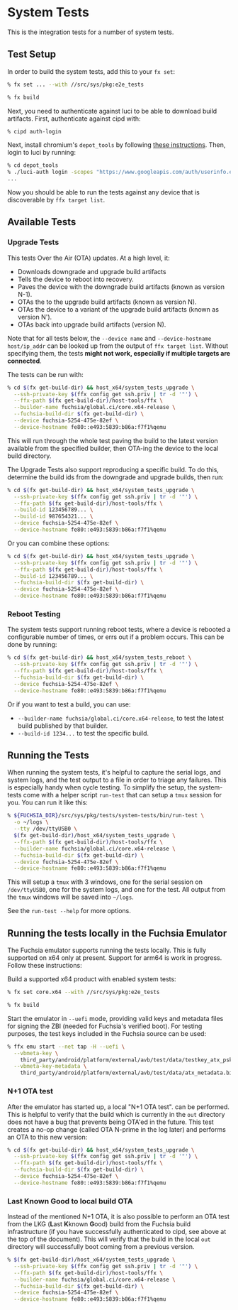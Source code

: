 # System Tests

This is the integration tests for a number of system tests.

## Test Setup

In order to build the system tests, add this to your `fx set`:

```sh
% fx set ... --with //src/sys/pkg:e2e_tests

% fx build
```

Next, you need to authenticate against luci to be able to download build
artifacts. First, authenticate against cipd with:

```sh
% cipd auth-login
```

Next, install chromium's `depot_tools` by following
[these instructions](https://commondatastorage.googleapis.com/chrome-infra-docs/flat/depot_tools/docs/html/depot_tools_tutorial.html).
Then, login to luci by running:

```sh
% cd depot_tools
% ./luci-auth login -scopes "https://www.googleapis.com/auth/userinfo.email https://www.googleapis.com/auth/devstorage.read_write"
...
```

Now you should be able to run the tests against any device that is discoverable
by `ffx target list`.

## Available Tests

### Upgrade Tests

This tests Over the Air (OTA) updates. At a high level, it:

* Downloads downgrade and upgrade build artifacts
* Tells the device to reboot into recovery.
* Paves the device with the downgrade build artifacts (known as version N-1).
* OTAs the to the upgrade build artifacts (known as version N).
* OTAs the device to a variant of the upgrade build artifacts (known as version
  N').
* OTAs back into upgrade build artifacts (version N).

Note that for all tests below, the `--device name` and `--device-hostname
host/ip_addr` can be looked up from the output of `ffx target list`.
Without specifying them, the tests **might not work, especially if multiple
targets are connected**.

The tests can be run with:

```sh
% cd $(fx get-build-dir) && host_x64/system_tests_upgrade \
  --ssh-private-key $(ffx config get ssh.priv | tr -d '"') \
  --ffx-path $(fx get-build-dir)/host-tools/ffx \
  --builder-name fuchsia/global.ci/core.x64-release \
  --fuchsia-build-dir $(fx get-build-dir) \
  --device fuchsia-5254-475e-82ef \
  --device-hostname fe80::e493:5839:b86a:f7f1%qemu
```

This will run through the whole test paving the build to the latest version
available from the specified builder, then OTA-ing the device to the local build
directory.

The Upgrade Tests also support reproducing a specific build. To do this,
determine the build ids from the downgrade and upgrade builds, then run:

```sh
% cd $(fx get-build-dir) && host_x64/system_tests_upgrade \
  --ssh-private-key $(ffx config get ssh.priv | tr -d '"') \
  --ffx-path $(fx get-build-dir)/host-tools/ffx \
  --build-id 123456789... \
  --build-id 987654321... \
  --device fuchsia-5254-475e-82ef \
  --device-hostname fe80::e493:5839:b86a:f7f1%qemu
```

Or you can combine these options:

```sh
% cd $(fx get-build-dir) && host_x64/system_tests_upgrade \
  --ssh-private-key $(ffx config get ssh.priv | tr -d '"') \
  --ffx-path $(fx get-build-dir)/host-tools/ffx \
  --build-id 123456789... \
  --fuchsia-build-dir $(fx get-build-dir) \
  --device fuchsia-5254-475e-82ef \
  --device-hostname fe80::e493:5839:b86a:f7f1%qemu
```

### Reboot Testing

The system tests support running reboot tests, where a device is rebooted a
configurable number of times, or errs out if a problem occurs. This
can be done by running:

```sh
% cd $(fx get-build-dir) && host_x64/system_tests_reboot \
  --ssh-private-key $(ffx config get ssh.priv | tr -d '"') \
  --ffx-path $(fx get-build-dir)/host-tools/ffx \
  --fuchsia-build-dir $(fx get-build-dir) \
  --device fuchsia-5254-475e-82ef \
  --device-hostname fe80::e493:5839:b86a:f7f1%qemu
```

Or if you want to test a build, you can use:

* `--builder-name fuchsia/global.ci/core.x64-release`, to test
  the latest build published by that builder.
* `--build-id 1234...` to test the specific build.

## Running the Tests

When running the system tests, it's helpful to capture the serial logs, and
system logs, and the test output to a file in order to triage any failures. This
is especially handy when cycle testing. To simplify the setup, the system-tests
come with a helper script `run-test` that can setup a `tmux` session
for you. You can run it like this:

```sh
% ${FUCHSIA_DIR}/src/sys/pkg/tests/system-tests/bin/run-test \
  -o ~/logs \
  --tty /dev/ttyUSB0 \
  $(fx get-build-dir)/host_x64/system_tests_upgrade \
  --ffx-path $(fx get-build-dir)/host-tools/ffx \
  --builder-name fuchsia/global.ci/core.x64-release \
  --fuchsia-build-dir $(fx get-build-dir) \
  --device fuchsia-5254-475e-82ef \
  --device-hostname fe80::e493:5839:b86a:f7f1%qemu
```

This will setup a `tmux` with 3 windows, one for the serial session on
`/dev/ttyUSB0`, one for the system logs, and one for the test. All output from
the `tmux` windows will be saved into `~/logs`.

See the `run-test --help` for more options.

## Running the tests locally in the Fuchsia Emulator

The Fuchsia emulator supports running the tests locally. This is fully supported
on x64 only at present. Support for arm64 is work in progress. Follow these
instructions:

Build a supported x64 product with enabled system tests:

```sh
% fx set core.x64 --with //src/sys/pkg:e2e_tests

% fx build
```

Start the emulator in `--uefi` mode, providing valid keys and metadata files for
signing the ZBI (needed for Fuchsia's verified boot). For testing purposes, the
test keys included in the Fuchsia source can be used:

```sh
% ffx emu start --net tap -H --uefi \
  --vbmeta-key \
    third_party/android/platform/external/avb/test/data/testkey_atx_psk.pem \
  --vbmeta-key-metadata \
    third_party/android/platform/external/avb/test/data/atx_metadata.bin
```

### N+1 OTA test

After the emulator has started up, a local "N+1 OTA test". can be performed.
This is helpful to verify that the build which is currently in the `out`
directory does not have a bug that prevents being OTA'ed in the future.
This test creates a no-op change (called OTA N-prime in the log later) and
performs an OTA to this new version:

```sh
% cd $(fx get-build-dir) && host_x64/system_tests_upgrade \
  --ssh-private-key $(ffx config get ssh.priv | tr -d '"') \
  --ffx-path $(fx get-build-dir)/host-tools/ffx \
  --fuchsia-build-dir $(fx get-build-dir) \
  --device fuchsia-5254-475e-82ef \
  --device-hostname fe80::e493:5839:b86a:f7f1%qemu
```

### Last Known Good to local build OTA

Instead of the mentioned N+1 OTA, it is also possible to perform an OTA test
from the LKG (**L**ast **K**known **G**ood) build from the Fuchsia build
infrastructure (if you have successfully authenticated to cipd, see above at
the top of the document). This will verify that the build in the local `out`
directory will successfully boot coming from a previous version.

```sh
% $(fx get-build-dir)/host_x64/system_tests_upgrade \
  --ssh-private-key $(ffx config get ssh.priv | tr -d '"') \
  --ffx-path $(fx get-build-dir)/host-tools/ffx \
  --builder-name fuchsia/global.ci/core.x64-release \
  --fuchsia-build-dir $(fx get-build-dir) \
  --device fuchsia-5254-475e-82ef \
  --device-hostname fe80::e493:5839:b86a:f7f1%qemu
```
